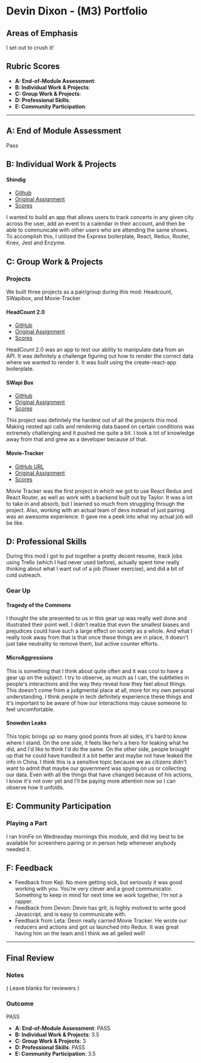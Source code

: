 # Devin Dixon - (M3) Portfolio

## Areas of Emphasis

I set out to crush it!

## Rubric Scores

* **A: End-of-Module Assessment**: 
* **B: Individual Work & Projects**: 
* **C: Group Work & Projects**: 
* **D: Professional Skills**: 
* **E: Community Participation**: 

-----------------------

## A: End of Module Assessment

Pass

## B: Individual Work & Projects

#### Shindig

* [Github](https://github.com/devthehuman/shindig)
* [Original Assignment](http://frontend.turing.io/projects/self-directed-project.html)
* [Scores](https://gist.github.com/devthehuman/d5effada1a75bdc81300b601574e2494)

I wanted to build an app that allows users to track concerts in any given city across the user, add an event to a calendar
in their account, and then be able to communicate with other users who are attending the same shows. To accomplish this, I
utilized the Express boilerplate, React, Redux, Router, Knex, Jest and Enzyme.

## C: Group Work & Projects

### Projects

We built three projects as a pair/group during this mod: Headcount, SWapibox, and Movie-Tracker

#### HeadCount 2.0

* [GitHub](https://github.com/kamos1/headcount2.0)
* [Original Assignment](https://github.com/turingschool-examples/headcount2.0)
* [Scores](https://gist.github.com/devthehuman/ef9f9ddcbab8bdb49aa014fc5e1b172a)

HeadCount 2.0 was an app to test our ability to manipulate data from an API. It was definitely a challenge figuring out how to 
render the correct data where we wanted to render it. It was built using the create-react-app boilerplate.

#### SWapi Box

* [GitHub](https://github.com/DBULL7/SWapi-box)
* [Original Assignment](http://frontend.turing.io/projects/swapi-box.html)
* [Scores](https://gist.github.com/devthehuman/aeb42078083db2f0db2d14c04ad7610c)


This project was definitely the hardest out of all the projects this mod. Making nested api calls and rendering data based
on certain conditions was extremely challenging and it pushed me quite a bit. I took a lot of knowledge away from that and
grew as a developer because of that. 

#### Movie-Tracker

* [GitHub URL](https://github.com/devthehuman/movie-tracker)
* [Original Assignment](https://github.com/turingschool-examples/movie-tracker)
* [Scores](https://gist.github.com/devthehuman/7c8ddb515b9f1d72d685663e9957f53f)

Movie Tracker was the first project in which we got to use React Redux and React Router, as well as work with a backend built
out by Taylor. It was a lot to take in and absorb, but I learned so much from struggling through the project. Also, working with an actual team of devs instead of just pairing was an awesome experience. It gave me a peek into what my actual job will be like.

## D: Professional Skills
During this mod I got to put together a pretty decent resume, track jobs using Trello (which I had never used before), 
actually spent time really thinking about what I want out of a job (flower exercise), and did a bit of cold outreach.

### Gear Up
#### Tragedy of the Commons
I thought the site presented to us in this gear up was really well done and illustrated their point well. I didn't realize that even the smallest biases and prejudices could have such a large effect on society as a whole. And what I really took away from that is that once these things are in place, it doesn't just take neutrality to remove them, but active counter efforts.

#### MicroAggressions
This is something that I think about quite often and it was cool to have a gear up on the subject. I try to observe, as much as I can, the subtleties in people's interactions and the way they reveal how they feel about things. This doesn't come from a judgmental place at all, more for my own personal understanding. I think people in tech definitely experience these things and it's important to be aware of how our interactions may cause someone to feel uncomfortable.

#### Snowden Leaks
This topic brings up so many good points from all sides, it's hard to know where I stand. On the one side, it feels like he's a hero for leaking what he did, and I'd like to think I'd do the same. On the other side, people brought up that he could have handled it a bit better and maybe not have leaked the info in China. I think this is a sensitive topic because we as citizens didn't want to admit that maybe our government was spying on us or collecting our data. Even with all the things that have changed because of his actions, I know it's not over yet and I'll be paying more attention now so I can observe how it unfolds.

## E: Community Participation

### Playing a Part
I ran IronFe on Wednesday mornings this module, and did my best to be available for screenhero pairing or in person help
whenever anybody needed it. 

## F: Feedback
* Feedback from Keji: No more getting sick, but seriously it was good working with you. You’re very clever and a good communicator.  Something to keep in mind for next time we work together, I’m not a rapper.
* Feedback from Devon: Devin has grit, is highly motived to write good Javascript, and is easy to communicate with.
* Feedback from Leta: Devin really carried Movie Tracker. He wrote our reducers and actions and got us launched into Redux. It was great having him on the team and I think we all gelled well!

------------------

## Final Review

### Notes

( Leave blanks for reviewers )

### Outcome

PASS

* **A: End-of-Module Assessment**: PASS
* **B: Individual Work & Projects**: 3.5
* **C: Group Work & Projects**: 3
* **D: Professional Skills**: PASS
* **E: Community Participation**: 3.5
